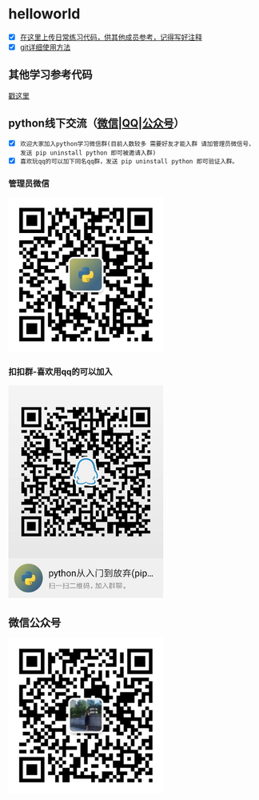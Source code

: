 # helloworld
- [x] [在这里上传日常练习代码，供其他成员参考，记得写好注释](https://github.com/pip-uninstaller-python/helloworld/tree/master/exercise)   
- [x] [git详细使用方法](https://github.com/pip-uninstaller-python/helloworld/blob/master/exercise/A%20pure%20code/Git%E4%BD%BF%E7%94%A8%E6%89%8B%E5%86%8C%EF%BC%88%E5%90%8C%E6%AD%A5%E6%BA%90%E7%A0%81github%EF%BC%89.pdf)

## 其他学习参考代码
[戳这里](https://github.com/commitsession)

## python线下交流（[微信](admin.jpg)|[QQ](qrcode_1562374550173.jpg)|[公众号](wechatgongzhonghao.jpg)）
- [x] ```欢迎大家加入python学习微信群(目前人数较多 需要好友才能入群 请加管理员微信号，发送 pip uninstall python 即可被邀请入群)```
- [x] ```喜欢玩qq的可以加下同名qq群，发送 pip uninstall python 即可验证入群。```

### 管理员微信
<img width = "310" src="/admin.jpg" alt="管理员微信号"/>

### 扣扣群-喜欢用qq的可以加入
<img width = "310" src="/qrcode_1562374550173.jpg" alt="python从入门到放弃 qq qun"/>

## 微信公众号
<img width = "310" src="/wechatgongzhonghao.jpg" alt="weixin公众号"/>
